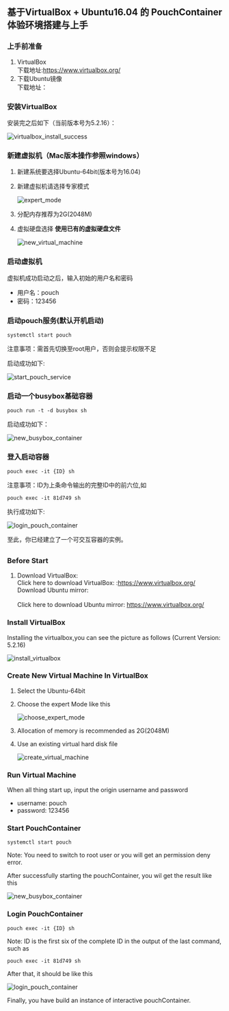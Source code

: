 ## 基于VirtualBox + Ubuntu16.04 的 PouchContainer 体验环境搭建与上手
### 上手前准备
1. VirtualBox </br>
  下载地址:https://www.virtualbox.org/
2. 下载Ubuntu镜像 </br>
  下载地址：
### 安装VirtualBox
安装完之后如下（当前版本号为5.2.16）：

![virtualbox_install_success](https://user-images.githubusercontent.com/16412949/43075642-ee1277c4-8eb3-11e8-8468-e7dd6f89a519.jpg)

### 新建虚拟机（Mac版本操作参照windows）
1. 新建系统要选择Ubuntu-64bit(版本号为16.04)
2. 新建虚拟机请选择专家模式

    ![expert_mode](https://user-images.githubusercontent.com/16412949/43078120-1956fccc-8ebc-11e8-97ee-b634893f0435.jpg)

3. 分配内存推荐为2G(2048M)
4. 虚拟硬盘选择 **使用已有的虚拟硬盘文件** </br>

    ![new_virtual_machine](https://user-images.githubusercontent.com/16412949/43075975-25046d90-8eb5-11e8-8687-c588d2396d21.jpg)

### 启动虚拟机
  虚拟机成功启动之后，输入初始的用户名和密码
  + 用户名：pouch
  + 密码：123456

### 启动pouch服务(默认开机启动)

  ```
  systemctl start pouch
  ```

  注意事项：需首先切换至root用户，否则会提示权限不足

  启动成功如下:

  ![start_pouch_service](https://user-images.githubusercontent.com/16412949/43077720-e7ad3796-8eba-11e8-978a-26be58989c80.PNG)

### 启动一个busybox基础容器

  ```
  pouch run -t -d busybox sh
  ```

  启动成功如下：

  ![new_busybox_container](https://user-images.githubusercontent.com/16412949/43078533-539592b2-8ebd-11e8-8254-66aa56f12775.PNG)

### 登入启动容器

  ```
  pouch exec -it {ID} sh
  ```

  注意事项：ID为上条命令输出的完整ID中的前六位,如

  ```
  pouch exec -it 81d749 sh
  ```

  执行成功如下:

  ![login_pouch_container](https://user-images.githubusercontent.com/16412949/43078850-2ab70938-8ebe-11e8-8c39-bbf9121f7dfb.PNG)

  至此，你已经建立了一个可交互容器的实例。

##
### Before Start
1. Download VirtualBox: </br>
  Click here to download VirtualBox: :https://www.virtualbox.org/
  Download Ubuntu mirror: </br>  
  Click here to download Ubuntu mirror:
  https://www.virtualbox.org/

### Install VirtualBox
  Installing the virtualbox,you can see the picture as follows (Current Version: 5.2.16)

  ![install_virtualbox](https://user-images.githubusercontent.com/16412949/43111596-855eb2c6-8f24-11e8-9b80-a105f9b01dce.jpg)
  
### Create New Virtual Machine In VirtualBox
  1. Select the Ubuntu-64bit
  2. Choose the expert Mode like this

        ![choose_expert_mode](https://user-images.githubusercontent.com/16412949/43111016-aa1b2de0-8f21-11e8-9f29-de836d764583.jpg)

  3. Allocation of memory is recommended as 2G(2048M)
  4. Use an existing virtual hard disk file

        ![create_virtual_machine](https://user-images.githubusercontent.com/16412949/43111557-6c9c8056-8f24-11e8-83fa-86478ab1b8da.jpg)

### Run Virtual Machine
  When all thing start up, input the origin username and password
  + username: pouch
  + password: 123456

### Start PouchContainer

  ```
  systemctl start pouch
  ```

  Note: You need to switch to root user or you will get an permission deny error.

  After successfully starting the pouchContainer, you wil get the result like this

  ![new_busybox_container](https://user-images.githubusercontent.com/16412949/43078533-539592b2-8ebd-11e8-8254-66aa56f12775.PNG)

### Login PouchContainer

  ```
  pouch exec -it {ID} sh
  ```

  Note: ID is the first six of the complete ID in the output of the last command, such as

  ```
  pouch exec -it 81d749 sh
  ```

  After that, it should be like this

  ![login_pouch_container](https://user-images.githubusercontent.com/16412949/43078850-2ab70938-8ebe-11e8-8c39-bbf9121f7dfb.PNG)

  Finally, you have build an instance of interactive pouchContainer.
